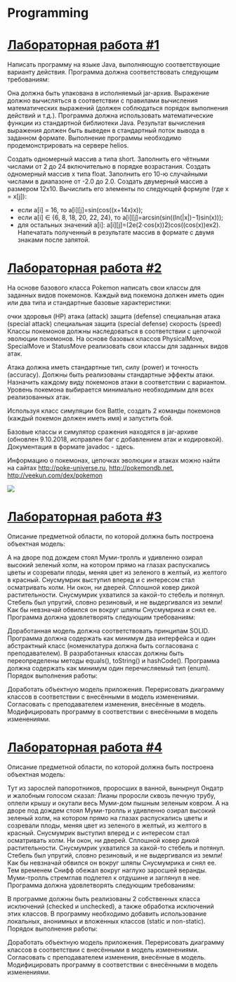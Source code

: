 # Programming
# [Лабораторная работа #1](https://github.com/LizaGribich/Programming/tree/main/Calculations(lab1)/src)
Написать программу на языке Java, выполняющую соответствующие варианту действия. Программа должна соответствовать следующим требованиям:

Она должна быть упакована в исполняемый jar-архив.
Выражение должно вычисляться в соответствии с правилами вычисления математических выражений (должен соблюдаться порядок выполнения действий и т.д.).
Программа должна использовать математические функции из стандартной библиотеки Java.
Результат вычисления выражения должен быть выведен в стандартный поток вывода в заданном формате.
Выполнение программы необходимо продемонстрировать на сервере helios.

Создать одномерный массив a типа short. Заполнить его чётными числами от 2 до 24 включительно в порядке возрастания.
Создать одномерный массив x типа float. Заполнить его 10-ю случайными числами в диапазоне от -2.0 до 2.0.
Создать двумерный массив a размером 12x10. Вычислить его элементы по следующей формуле (где x = x[j]):
- если a[i] = 16, то a[i][j]=sin(cos((x+14x)x));
- если a[i] ∈ {6, 8, 18, 20, 22, 24}, то a[i][j]=arcsin(sin((ln(|x|)−1)sin(x)));
- для остальных значений a[i]: a[i][j]=(2e(2⋅cos(x))2)cos((cos(x))ex2).
Напечатать полученный в результате массив в формате с двумя знаками после запятой.

# [Лабораторная работа #2](https://github.com/LizaGribich/Programming/tree/main/Pokemons(lab2)/src)
На основе базового класса Pokemon написать свои классы для заданных видов покемонов. Каждый вид покемона должен иметь один или два типа и стандартные базовые характеристики:

очки здоровья (HP)
атака (attack)
защита (defense)
специальная атака (special attack)
специальная защита (special defense)
скорость (speed)
Классы покемонов должны наследоваться в соответствии с цепочкой эволюции покемонов. На основе базовых классов PhysicalMove, SpecialMove и StatusMove реализовать свои классы для заданных видов атак.

Атака должна иметь стандартные тип, силу (power) и точность (accuracy). Должны быть реализованы стандартные эффекты атаки. Назначить каждому виду покемонов атаки в соответствии с вариантом. Уровень покемона выбирается минимально необходимым для всех реализованных атак.

Используя класс симуляции боя Battle, создать 2 команды покемонов (каждый покемон должен иметь имя) и запустить бой.

Базовые классы и симулятор сражения находятся в jar-архиве (обновлен 9.10.2018, исправлен баг с добавлением атак и кодировкой). Документация в формате javadoc - здесь.

Информацию о покемонах, цепочках эволюции и атаках можно найти на сайтах http://poke-universe.ru, http://pokemondb.net, http://veekun.com/dex/pokemon

![](https://sun9-13.userapi.com/impg/lKzHzHcXvV4rONIJpdCkXzigIZ4GLSrJL1mLHQ/uNnh1zkVBUo.jpg?size=1391x459&quality=96&sign=e026e64c68eaabbfd5424824202e02c9&type=album)

# [Лабораторная работа #3](https://github.com/LizaGribich/Programming/tree/main/Moomin_Troll(lab3-4)/src)
Описание предметной области, по которой должна быть построена объектная модель:

А на дворе под дождем стоял Муми-тролль и удивленно озирал высокий зеленый холм, на котором прямо на глазах распускались цветы и созревали плоды, меняя цвет из зеленого в желтый, из желтого в красный. Снусмумрик выступил вперед и с интересом стал осматривать холм. Ни окон, ни дверей. Сплошной ковер дикой растительности. Снусмумрик ухватился за какой-то стебель и потянул. Стебель был упругий, словно резиновый, и не выдергивался из земли! Как бы невзначай обвился он вокруг шляпы Снусмумрика и снял ее.
Программа должна удовлетворять следующим требованиям:

Доработанная модель должна соответствовать принципам SOLID.
Программа должна содержать как минимум два интерфейса и один абстрактный класс (номенклатура должна быть согласована с преподавателем).
В разработанных классах должны быть переопределены методы equals(), toString() и hashCode().
Программа должна содержать как минимум один перечисляемый тип (enum).
Порядок выполнения работы:

Доработать объектную модель приложения.
Перерисовать диаграмму классов в соответствии с внесёнными в модель изменениями.
Согласовать с преподавателем изменения, внесённые в модель.
Модифицировать программу в соответствии с внесёнными в модель изменениями.

# [Лабораторная работа #4](https://github.com/LizaGribich/Programming/tree/main/Moomin_Troll(lab3-4)/src)
Описание предметной области, по которой должна быть построена объектная модель:

Тут из зарослей папоротников, проросших в ванной, вынырнул Ондатр и жалобным голосом сказал: Лианы проросли сквозь печную трубу, оплели крышу и окутали весь Муми-дом пышным зеленым ковром. А на дворе под дождем стоял Муми-тролль и удивленно озирал высокий зеленый холм, на котором прямо на глазах распускались цветы и созревали плоды, меняя цвет из зеленого в желтый, из желтого в красный. Снусмумрик выступил вперед и с интересом стал осматривать холм. Ни окон, ни дверей. Сплошной ковер дикой растительности. Снусмумрик ухватился за какой-то стебель и потянул. Стебель был упругий, словно резиновый, и не выдергивался из земли! Как бы невзначай обвился он вокруг шляпы Снусмумрика и снял ее. Тем временем Снифф обежал вокруг наглухо заросшей веранды. Муми-тролль стремглав подлетел к отдушине и заглянул в нее.
Программа должна удовлетворять следующим требованиям:

В программе должны быть реализованы 2 собственных класса исключений (checked и unchecked), а также обработка исключений этих классов.
В программу необходимо добавить использование локальных, анонимных и вложенных классов (static и non-static).
Порядок выполнения работы:

Доработать объектную модель приложения.
Перерисовать диаграмму классов в соответствии с внесёнными в модель изменениями.
Согласовать с преподавателем изменения, внесённые в модель.
Модифицировать программу в соответствии с внесёнными в модель изменениями.
